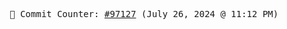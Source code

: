<p align="center">
    <samp>
        📮 Commit Counter: <a href="https://github.com/Javascript-void0/Javascript-void0/commits/main">#97127</a> (July 26, 2024 @ 11:12 PM)
    </samp>
</p>